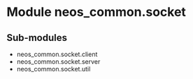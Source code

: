 Module neos_common.socket
=========================

Sub-modules
-----------
* neos_common.socket.client
* neos_common.socket.server
* neos_common.socket.util